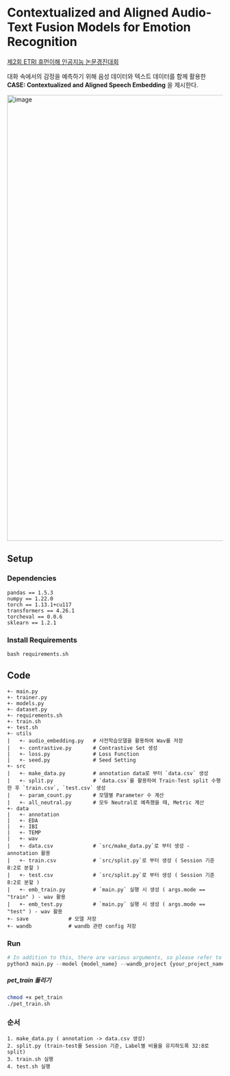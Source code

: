 # Contextualized and Aligned Audio-Text Fusion Models for Emotion Recognition

[제2회 ETRI 휴먼이해 인공지능 논문경진대회](https://aifactory.space/competition/detail/2234)

대화 속에서의 감정을 예측하기 위해 음성 데이터와 텍스트 데이터를 함께 활용한 **CASE: Contextualized and Aligned Speech Embedding** 을 제시한다.


<img width="1039" alt="image" src="https://user-images.githubusercontent.com/53552847/230810083-4f9878dc-e85d-4666-a5dd-866c87b5a7c2.png">

## Setup
### Dependencies
```
pandas == 1.5.3
numpy == 1.22.0
torch == 1.13.1+cu117
transformers == 4.26.1
torcheval == 0.0.6
sklearn == 1.2.1
```

### Install Requirements
```python
bash requirements.sh
```

## Code
```
+- main.py
+- trainer.py       
+- models.py        
+- dataset.py       
+- requirements.sh  
+- train.sh         
+- test.sh          
+- utils
|   +- audio_embedding.py   # 사전학습모델을 활용하여 Wav를 저장
|   +- contrastive.py       # Contrastive Set 생성
|   +- loss.py              # Loss Function 
|   +- seed.py              # Seed Setting
+- src
|   +- make_data.py         # annotation data로 부터 `data.csv` 생성
|   +- split.py             # `data.csv`를 활용하여 Train-Test split 수행한 후 `train.csv`, `test.csv` 생성
|   +- param_count.py       # 모델별 Parameter 수 계산
|   +- all_neutral.py       # 모두 Neutral로 예측했을 때, Metric 계산
+- data
|   +- annotation
|   +- EDA
|   +- IBI
|   +- TEMP
|   +- wav
|   +- data.csv             # `src/make_data.py`로 부터 생성 - annotation 활용
|   +- train.csv            # `src/split.py`로 부터 생성 ( Session 기준 8:2로 분할 )
|   +- test.csv             # `src/split.py`로 부터 생성 ( Session 기준 8:2로 분할 )
|   +- emb_train.py         # `main.py` 실행 시 생성 ( args.mode == "train" ) - wav 활용
|   +- emb_test.py          # `main.py` 실행 시 생성 ( args.mode == "test" ) - wav 활용
+- save             # 모델 저장
+- wandb            # wandb 관련 config 저장
```

### Run

```python
# In addition to this, there are various arguments, so please refer to the parser at "main.py"
python3 main.py --model {model_name} --wandb_project {your_project_name} --wandb_entity {your_entity_name} --wandb_name {saved_wandb_model_name}
```
##### pet_train 돌리기
```sh
chmod +x pet_train
./pet_train.sh
```

### 순서
```
1. make_data.py ( annotation -> data.csv 생성)
2. split.py (train-test를 Session 기준, Label별 비율을 유지하도록 32:8로 split)
3. train.sh 실행
4. test.sh 실행
```